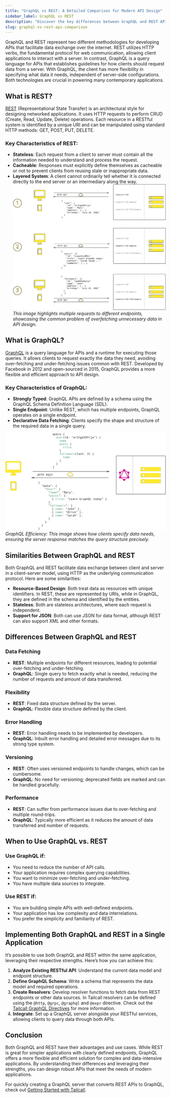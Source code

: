 ```yaml
---
title: "GraphQL vs REST: A Detailed Comparison for Modern API Design"
sidebar_label: GraphQL vs REST
description: "Discover the key differences between GraphQL and REST APIs in our ultimate guide. Learn how GraphQL's efficient data fetching, strong type system, and real-time capabilities outperform REST, and find out which API architecture is best for your project in 2024."
slug: graphql-vs-rest-api-comparison
---
```


<head>
  <title>GraphQL vs REST: Comprehensive Comparison for 2024</title>
</head>

GraphQL and REST represent two different methodologies for developing APIs that facilitate data exchange over the internet. REST utilizes HTTP verbs, the fundamental protocol for web communication, allowing client applications to interact with a server. In contrast, GraphQL is a query language for APIs that establishes guidelines for how clients should request data from a server. With GraphQL, the client has more flexibility in specifying what data it needs, independent of server-side configurations. Both technologies are crucial in powering many contemporary applications.

## What is REST?

[REST](https://en.wikipedia.org/wiki/REST) (Representational State Transfer) is an architectural style for designing networked applications. It uses HTTP requests to perform CRUD (Create, Read, Update, Delete) operations. Each resource in a RESTful system is identified by a unique URI and can be manipulated using standard HTTP methods: GET, POST, PUT, DELETE.

### Key Characteristics of REST:

- **Stateless**: Each request from a client to server must contain all the information needed to understand and process the request.
- **Cacheable**: Responses must explicitly define themselves as cacheable or not to prevent clients from reusing stale or inappropriate data.
- **Layered System**: A client cannot ordinarily tell whether it is connected directly to the end server or an intermediary along the way.
  ![rest.png](../static/images/graphql/rest.png)
  _This image highlights multiple requests to different endpoints, showcasing the common problem of overfetching unnecessary data in API design._

## What is GraphQL?

[GraphQL](./graphql.md) is a query language for APIs and a runtime for executing those queries. It allows clients to request exactly the data they need, avoiding over-fetching and under-fetching issues common with REST. Developed by Facebook in 2012 and open-sourced in 2015, GraphQL provides a more flexible and efficient approach to API design.

### Key Characteristics of GraphQL:

- **Strongly Typed**: GraphQL APIs are defined by a schema using the GraphQL Schema Definition Language (SDL).
- **Single Endpoint**: Unlike REST, which has multiple endpoints, GraphQL operates on a single endpoint.
- **Declarative Data Fetching**: Clients specify the shape and structure of the required data in a single query.

![graphql](../static/images/graphql/graphql.png)
_GraphQL Efficiency: This image shows how clients specify data needs, ensuring the server response matches the query structure precisely._

## Similarities Between GraphQL and REST

Both GraphQL and REST facilitate data exchange between client and server in a client-server model, using HTTP as the underlying communication protocol. Here are some similarities:

- **Resource-Based Design**: Both treat data as resources with unique identifiers. In REST, these are represented by URIs, while in GraphQL, they are defined in the schema and identified by the entities.
- **Stateless**: Both are stateless architectures, where each request is independent.
- **Support for JSON**: Both can use JSON for data format, although REST can also support XML and other formats.

## Differences Between GraphQL and REST

### Data Fetching

- **REST**: Multiple endpoints for different resources, leading to potential over-fetching and under-fetching.
- **GraphQL**: Single query to fetch exactly what is needed, reducing the number of requests and amount of data transferred.

### Flexibility

- **REST**: Fixed data structure defined by the server.
- **GraphQL**: Flexible data structure defined by the client.

### Error Handling

- **REST**: Error handling needs to be implemented by developers.
- **GraphQL**: Inbuilt error handling and detailed error messages due to its strong type system.

### Versioning

- **REST**: Often uses versioned endpoints to handle changes, which can be cumbersome.
- **GraphQL**: No need for versioning; deprecated fields are marked and can be handled gracefully.

### Performance

- **REST**: Can suffer from performance issues due to over-fetching and multiple round-trips.
- **GraphQL**: Typically more efficient as it reduces the amount of data transferred and number of requests.

## When to Use GraphQL vs. REST

### Use GraphQL if:

- You need to reduce the number of API calls.
- Your application requires complex querying capabilities.
- You want to minimize over-fetching and under-fetching.
- You have multiple data sources to integrate.

### Use REST if:

- You are building simple APIs with well-defined endpoints.
- Your application has low complexity and data interrelations.
- You prefer the simplicity and familiarity of REST.

## Implementing Both GraphQL and REST in a Single Application

It’s possible to use both GraphQL and REST within the same application, leveraging their respective strengths. Here’s how you can achieve this:

1. **Analyze Existing RESTful API**: Understand the current data model and endpoint structure.
2. **Define GraphQL Schema**: Write a schema that represents the data model and required operations.
3. **Create Resolvers**: Develop resolver functions to fetch data from REST endpoints or other data sources. In Tailcall resolvers can be defined using the `@http`, `@grpc`, `@graphql` and `@expr` directive. Check out the [Tailcall GraphQL Directives](/docs/tailcall-dsl-graphql-custom-directives/) for more information.
4. **Integrate**: Set up a GraphQL server alongside your RESTful services, allowing clients to query data through both APIs.

## Conclusion

Both GraphQL and REST have their advantages and use cases. While REST is great for simpler applications with clearly defined endpoints, GraphQL offers a more flexible and efficient solution for complex and data-intensive applications. By understanding their differences and leveraging their strengths, you can design robust APIs that meet the needs of modern applications.

For quickly creating a GraphQL server that converts REST APIs to GraphQL, check out [Getting Started with Tailcall](/docs).
